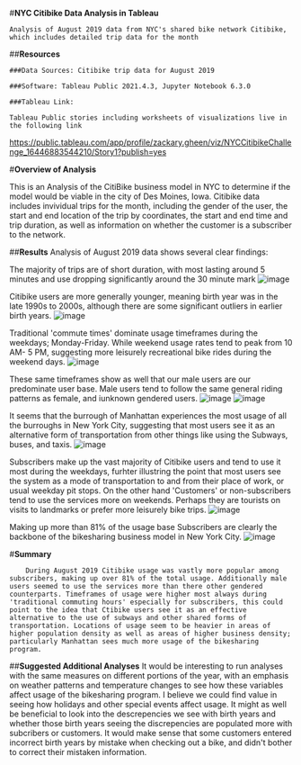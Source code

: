#**NYC Citibike Data Analysis in Tableau**

    Analysis of August 2019 data from NYC's shared bike network Citibike, which includes detailed trip data for the month

  ##**Resources**

    ###Data Sources: Citibike trip data for August 2019

    ###Software: Tableau Public 2021.4.3, Jupyter Notebook 6.3.0

    ###Tableau Link:

    Tableau Public stories including worksheets of visualizations live in the following link
   https://public.tableau.com/app/profile/zackary.gheen/viz/NYCCitibikeChallenge_16446883544210/Story1?publish=yes

#**Overview of Analysis**

This is an Analysis of the CitiBike business model in NYC to determine if the model would be viable in the city of Des Moines, Iowa. Citibike data includes invividual trips for the month, including the gender of the user, the start and end location of the trip by coordinates, the start and end time and trip duration, as well as information on whether the customer is a subscriber to the network.

##**Results**
Analysis of August 2019 data shows several clear findings:

The majority of trips are of short duration, with most lasting around 5 minutes and use dropping significantly around the 30 minute mark
![image](https://user-images.githubusercontent.com/93295751/153722913-b7c3e86e-b2ca-4185-ad26-f29d97aaf881.png)



Citibike users are more generally younger, meaning birth year was in the late 1990s to 2000s, although there are some significant outliers in earlier birth years.
![image](https://user-images.githubusercontent.com/93295751/153722994-d696a93a-0191-47ae-afa7-bbd303ab15ab.png)


Traditional 'commute times' dominate usage timeframes during the weekdays; Monday-Friday. While weekend usage rates tend to peak from 10 AM- 5 PM, suggesting more leisurely recreational bike rides during the weekend days. 
![image](https://user-images.githubusercontent.com/93295751/153723112-b20d7aac-343f-41e7-8450-9ced8c395476.png)

These same timeframes show as well that our male users are our predominate user base. Male users tend to follow the same general riding patterns as female, and iunknown gendered users. 
![image](https://user-images.githubusercontent.com/93295751/153723190-9e0401ca-7c41-49ec-82cc-076fbf4cade4.png)
![image](https://user-images.githubusercontent.com/93295751/153723210-30eefb28-fef9-44d2-88ad-f318edb3e2d4.png)

It seems that the burrough of Manhattan experiences the most usage of all the burroughs in New York City, suggesting that most users see it as an alternative form of transportation from other things like using the Subways, buses, and taxis. 
![image](https://user-images.githubusercontent.com/93295751/153723348-817ce983-489b-4b95-bcc3-1cfd9d58cd90.png)

Subscribers make up the vast majority of Citibike users and tend to use it most during the weekdays, furhter illustring the point that most users see the system as a mode of transportation to and from their place of work, or usual weekday pit stops. On the other hand 'Customers' or non-subscribers tend to use the services more on weekends. Perhaps they are tourists on visits to landmarks or prefer more leisurely bike trips.
![image](https://user-images.githubusercontent.com/93295751/153723419-7612fbe5-4f3b-4dbb-89e2-7be0b1669ba5.png)

Making up more than 81% of the usage base Subscribers are clearly the backbone of the bikesharing business model in New York City.
![image](https://user-images.githubusercontent.com/93295751/153723594-71ef161a-bd56-4174-9b41-663acc9868d2.png)


#**Summary**

        During August 2019 Citibike usage was vastly more popular among subscribers, making up over 81% of the total usage. Additionally male users seemed to use the services more than there other gendered counterparts. Timeframes of usage were higher most always during 'traditional commuting hours' especially for subscribers, this could point to the idea that Ctibike users see it as an effective alternative to the use of subways and other shared forms of transportation. Locations of usage seem to be heavier in areas of higher population density as well as areas of higher business density; particularly Manhattan sees much more usage of the bikesharing program. 
##**Suggested Additional Analyses**
    It would be interesting to run analyses with the same measures on different portions of the year, with an emphasis on weather patterns and temperature changes to see how these variables affect usage of the bikesharing program. I believe we could find value in seeing how holidays and other special events affect usage. It might as well be beneficial to look into the descrepencies we see with birth years and whether those birth years seeing the discrepencies are populated more with subcribers or customers. It would make sense that some customers entered incorrect birth years by mistake  when checking out a bike, and didn't bother to correct their mistaken information. 
    

